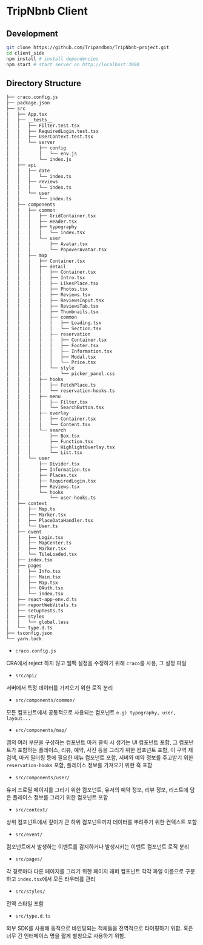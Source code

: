 # TripNbnb Client

## Development

```sh
git clone https://github.com/Tripandbnb/TripNbnb-project.git
cd client_side
npm install # install dependencies
npm start # start server on http://localhost:3000
```

## Directory Structure

```sh
├── craco.config.js
├── package.json
├── src
│   ├── App.tsx
│   ├── __tests__
│   │   ├── Filter.test.tsx
│   │   ├── RequiredLogin.test.tsx
│   │   ├── UserContext.test.tsx
│   │   └── server
│   │       ├── config
│   │       │   └── env.js
│   │       └── index.js
│   ├── api
│   │   ├── date
│   │   │   └── index.ts
│   │   ├── reviews
│   │   │   └── index.ts
│   │   └── user
│   │       └── index.ts
│   ├── components
│   │   ├── common
│   │   │   ├── GridContainer.tsx
│   │   │   ├── Header.tsx
│   │   │   ├── typography
│   │   │   │   └── index.tsx
│   │   │   └── user
│   │   │       ├── Avatar.tsx
│   │   │       └── PopoverAvatar.tsx
│   │   ├── map
│   │   │   ├── Container.tsx
│   │   │   ├── detail
│   │   │   │   ├── Container.tsx
│   │   │   │   ├── Intro.tsx
│   │   │   │   ├── LikesPlace.tsx
│   │   │   │   ├── Photos.tsx
│   │   │   │   ├── Reviews.tsx
│   │   │   │   ├── ReviewsInput.tsx
│   │   │   │   ├── ReviewsTab.tsx
│   │   │   │   ├── Thumbnails.tsx
│   │   │   │   ├── common
│   │   │   │   │   ├── Loading.tsx
│   │   │   │   │   └── Section.tsx
│   │   │   │   ├── reservation
│   │   │   │   │   ├── Container.tsx
│   │   │   │   │   ├── Footer.tsx
│   │   │   │   │   ├── Information.tsx
│   │   │   │   │   ├── Modal.tsx
│   │   │   │   │   └── Price.tsx
│   │   │   │   └── style
│   │   │   │       └── picker_panel.css
│   │   │   ├── hooks
│   │   │   │   ├── FetchPlace.ts
│   │   │   │   └── reservation-hooks.ts
│   │   │   ├── menu
│   │   │   │   ├── Filter.tsx
│   │   │   │   └── SearchButton.tsx
│   │   │   ├── overlay
│   │   │   │   ├── Container.tsx
│   │   │   │   └── Content.tsx
│   │   │   └── search
│   │   │       ├── Box.tsx
│   │   │       ├── Function.tsx
│   │   │       ├── HighlightOverlay.tsx
│   │   │       └── List.tsx
│   │   └── user
│   │       ├── Divider.tsx
│   │       ├── Information.tsx
│   │       ├── Places.tsx
│   │       ├── RequiredLogin.tsx
│   │       ├── Reviews.tsx
│   │       └── hooks
│   │           └── user-hooks.ts
│   ├── context
│   │   ├── Map.ts
│   │   ├── Marker.tsx
│   │   ├── PlaceDataHandler.tsx
│   │   └── User.ts
│   ├── event
│   │   ├── Login.tsx
│   │   ├── MapCenter.ts
│   │   ├── Marker.tsx
│   │   └── TileLoaded.tsx
│   ├── index.tsx
│   ├── pages
│   │   ├── Info.tsx
│   │   ├── Main.tsx
│   │   ├── Map.tsx
│   │   ├── OAuth.tsx
│   │   └── index.tsx
│   ├── react-app-env.d.ts
│   ├── reportWebVitals.ts
│   ├── setupTests.ts
│   ├── styles
│   │   └── global.less
│   └── type.d.ts
├── tsconfig.json
└── yarn.lock
```

- `craco.config.js`

CRA에서 reject 하지 않고 웹팩 설정을 수정하기 위해 `craco`를 사용, 그 설정 파일

- `src/api/`

서버에서 특정 데이터를 가져오기 위한 로직 분리

- `src/components/common/`

모든 컴포넌트에서 공통적으로 사용되는 컴포넌트 `e.g) typography, user, layout...`

- `src/components/map/`

맵의 여러 부분을 구성하는 컴포넌트 마커 클릭 시 생기는 UI 컴포넌트 포함, 그 컴포넌트가 포함하는 플레이스, 리뷰, 예약, 사진 등을 그리기 위한 컴포넌트 포함, 이 구역 재검색, 마커 필터링 등에 필요한 메뉴 컴포넌트 포함, 서버와 예약 정보를 주고받기 위한 `reservation-hooks` 포함, 플레이스 정보를 가져오기 위한 훅 포함

- `src/components/user/`

유저 프로필 페이지를 그리기 위한 컴포넌트, 유저의 예약 정보, 리뷰 정보, 리스트에 담은 플레이스 정보를 그리기 위한 컴포넌트 포함

- `src/context/`

상위 컴포넌트에서 깊이가 큰 하위 컴포넌트까지 데이터를 뿌려주기 위한 컨텍스트 포함

- `src/event/`

컴포넌트에서 발생하는 이벤트를 감지하거나 발생시키는 이벤트 컴포넌트 로직 분리

- `src/pages/`

각 경로마다 다른 페이지를 그리기 위한 페이지 래퍼 컴포넌트 각각 파일 이름으로 구분하고 `index.tsx`에서 모든 라우터를 관리

- `src/styles/`

전역 스타일 포함

- `src/type.d.ts`

외부 SDK를 사용해 동적으로 바인딩되는 객체들을 전역적으로 타이핑하기 위함. 혹은 너무 긴 인터페이스 명을 짧게 별칭으로 사용하기 위함.
